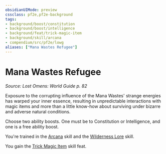 ```yaml
---
obsidianUIMode: preview
cssclass: pf2e,pf2e-background
tags:
- background/boost/constitution
- background/boost/intelligence
- background/feat/trick-magic-item
- background/skill/arcana
- compendium/src/pf2e/lowg
aliases: ["Mana Wastes Refugee"]
---
```

# Mana Wastes Refugee
*Source: Lost Omens: World Guide p. 82*  

Exposure to the corrupting influence of the Mana Wastes' strange energies has warped your inner essence, resulting in unpredictable interactions with magic items and more than a little know-how about surviving under bizarre and adverse natural conditions.

Choose two ability boosts. One must be to Constitution or Intelligence, and one is a free ability boost.

You're trained in the [Arcana](../../skills.md#Arcana) skill and the [Wilderness Lore](../../skills.md#Lore) skill.

You gain the [Trick Magic Item](../../feats/trick-magic-item.md) skill feat.
